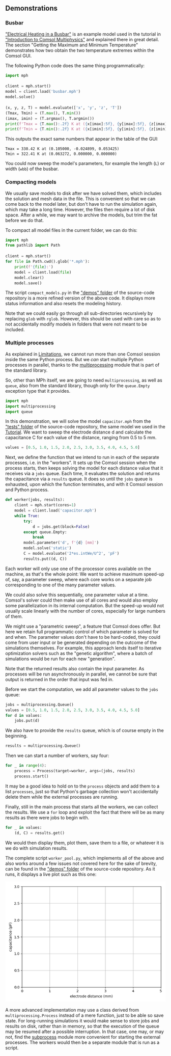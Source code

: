 ﻿Demonstrations
--------------

### Busbar

["Electrical Heating in a Busbar"][busbar] is an example model used
in the tutorial in ["Introduction to Comsol Multiphysics"][intro] and
explained there in great detail. The section "Getting the Maximum and
Minimum Temperature" demonstrates how two obtain the two temperature
extremes within the Comsol GUI.

The following Python code does the same thing programmatically:
```python
import mph

client = mph.start()
model = client.load('busbar.mph')
model.solve()

(x, y, z, T) = model.evaluate(['x', 'y', 'z', 'T'])
(Tmax, Tmin) = (T.max(), T.min())
(imax, imin) = (T.argmax(), T.argmin())
print(f'Tmax = {T.max():.2f} K at ({x[imax]:5f}, {y[imax]:5f}, {z[imax]:5f})')
print(f'Tmin = {T.min():.2f} K at ({x[imin]:5f}, {y[imin]:5f}, {z[imin]:5f})')
```

This outputs the exact same numbers that appear in the table of the GUI:
```none
Tmax = 330.42 K at (0.105000, -0.024899, 0.053425)
Tmin = 322.41 K at (0.063272, 0.000000, 0.000000)
```

You could now sweep the model's parameters, for example the length (`L`)
or width (`wbb`) of the busbar.


[busbar]: https://www.comsol.com/model/electrical-heating-in-a-busbar-10206
[intro]: https://www.comsol.com/documentation/IntroductionToCOMSOLMultiphysics.pdf


### Compacting models

We usually save models to disk after we have solved them, which
includes the solution and mesh data in the file. This is convenient
so that we can come back to the model later, but don't have to run
the simulation again, which may take a long time. However, the files
then require a lot of disk space. After a while, we may want to archive
the models, but trim the fat before we do that.

To compact all model files in the current folder, we can do this:
```python
import mph
from pathlib import Path

client = mph.start()
for file in Path.cwd().glob('*.mph'):
    print(f'{file}:')
    model = client.load(file)
    model.clear()
    model.save()
```

The script `compact_models.py` in the ["demos" folder][demos] of the
source-code repository is a more refined version of the above code.
It displays more status information and also resets the modeling
history.

Note that we could easily go through all sub-directories recursively
by replacing `glob` with `rglob`. However, this should be used with
care so as to not accidentally modify models in folders that were not
meant to be included.


[demos]: https://github.com/John-Hennig/MPh/tree/master/demos


### Multiple processes

As explained in [Limitations](limitations), we cannot run more than
one Comsol session inside the same Python process. But we *can* start
multiple Python processes in parallel, thanks to the
[multiprocessing][multi] module that is part of the standard library.

So, other than MPh itself, we are going to need `multiprocessing`,
as well as `queue`, also from the standard library, though only for
the `queue.Empty` exception type that it provides.
```python
import mph
import multiprocessing
import queue
```

In this demonstration, we will solve the model `capacitor.mph` from the
["tests" folder][tests] of the source-code repository, the same model
we used in the [Tutorial](tutorial). We want to sweep the electrode
distance d and calculate the capacitance C for each value of the
distance, ranging from 0.5 to 5 mm.
```python
values = [0.5, 1.0, 1.5, 2.0, 2.5, 3.0, 3.5, 4.0, 4.5, 5.0]
```

Next, we define the function that we intend to run in each of the
separate processes, i.e. in the "workers". It sets up the Comsol session
when the process starts, then keeps solving the model for each distance
value that it receives via a `jobs` queue. Each time, it evaluates the
solution and returns the capacitance via a `results` queue. It does
so until the `jobs` queue is exhausted, upon which the function
terminates, and with it Comsol session and Python process.
```python
def worker(jobs, results):
    client = mph.start(cores=1)
    model = client.load('capacitor.mph')
    while True:
        try:
            d = jobs.get(block=False)
        except queue.Empty:
            break
        model.parameter('d', f'{d} [mm]')
        model.solve('static')
        C = model.evaluate('2*es.intWe/U^2', 'pF')
        results.put((d, C))
```

Each worker will only use one of the processor cores available on the
machine, as that's the whole point: We want to achieve maximum speed-up
of, say, a parameter sweep, where each core works on a separate job
corresponding to one of the many parameter values.

We could also solve this sequentially, one parameter value at a time.
Comsol's solver could then make use of all cores and would also employ
some parallelization in its internal computation. But the speed-up would
not usually scale linearly with the number of cores, especially for
large numbers of them.

We might use a "parametric sweep", a feature that Comsol does offer.
But here we retain full programmatic control of which parameter is
solved for and when. The parameter values don't have to be hard-coded,
they could come from user input or be generated depending on the
outcome of the simulations themselves. For example, this approach
lends itself to iterative optimization solvers such as the "genetic
algorithm", where a batch of simulations would be run for each new
"generation".

Note that the returned results also contain the input parameter.
As processes will be run asynchronously in parallel, we cannot be sure
that output is returned in the order that input was fed in.

Before we start the computation, we add all parameter values to the
`jobs` queue:
```python
jobs = multiprocessing.Queue()
values = [0.5, 1.0, 1.5, 2.0, 2.5, 3.0, 3.5, 4.0, 4.5, 5.0]
for d in values:
    jobs.put(d)
```

We also have to provide the `results` queue, which is of course empty
in the beginning.
```python
results = multiprocessing.Queue()
```

Then we can start a number of workers, say four:
```python
for _ in range(4):
    process = Process(target=worker, args=(jobs, results)
    process.start()
```

It may be a good idea to hold on to the `process` objects and add them
to a list `processes`, just so that Python's garbage collection won't
accidentally delete them while the external processes are running.

Finally, still in the main process that starts all the workers, we
can collect the results. We use a `for` loop and exploit the fact
that there will be as many results as there were jobs to begin with.
```python
for _ in values:
    (d, C) = results.get()
```

We would then display them, plot them, save them to a file, or whatever
it is we do with simulation results.

The complete script `worker_pool.py`, which implements all of the above
and also works around a few issues not covered here for the sake of
brevity, can be found in the ["demos" folder][demos] of the source-code
repository. As it runs, it displays a live plot such as this one:

![](images/worker_pool.gif)

A more advanced implementation may use a class derived from `multiprocessing.Process` instead of a mere function, just to be able
so save state. For long-running simulations it would make sense to
store jobs and results on disk, rather than in memory, so that the
execution of the queue may be resumed after a possible interruption.
In that case, one may, or may not, find the [subprocess][subpr]
module more convenient for starting the external processes. The
workers would then be a separate module that is run as a script.


[multi]: https://docs.python.org/3/library/multiprocessing.html
[tests]: https://github.com/John-Hennig/MPh/tree/master/tests
[subpr]: https://docs.python.org/3/library/subprocess.html
